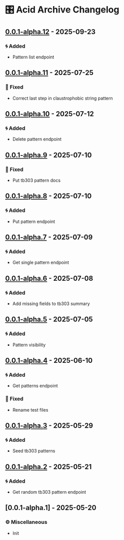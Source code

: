 # 🎛️ Acid Archive Changelog
## [0.0.1-alpha.12] - 2025-09-23

### 🌀 Added

- Pattern list endpoint


## [0.0.1-alpha.11] - 2025-07-25

### 🔧 Fixed

- Correct last step in claustrophobic string pattern


## [0.0.1-alpha.10] - 2025-07-12

### 🌀 Added

- Delete pattern endpoint


## [0.0.1-alpha.9] - 2025-07-10

### 🔧 Fixed

- Put tb303 pattern docs


## [0.0.1-alpha.8] - 2025-07-10

### 🌀 Added

- Put pattern endpoint


## [0.0.1-alpha.7] - 2025-07-09

### 🌀 Added

- Get single pattern endpoint


## [0.0.1-alpha.6] - 2025-07-08

### 🌀 Added

- Add missing fields to tb303 summary


## [0.0.1-alpha.5] - 2025-07-05

### 🌀 Added

- Pattern visibility


## [0.0.1-alpha.4] - 2025-06-10

### 🌀 Added

- Get patterns endpoint


### 🔧 Fixed

- Rename test files


## [0.0.1-alpha.3] - 2025-05-29

### 🌀 Added

- Seed tb303 patterns


## [0.0.1-alpha.2] - 2025-05-21

### 🌀 Added

- Get random tb303 pattern endpoint


## [0.0.1-alpha.1] - 2025-05-20

### ⚙️ Miscellaneous

- Init


[0.0.1-alpha.12]: https://github.com/acidarchive/acid/compare/v0.0.1-alpha.11..0.0.1-alpha.12
[0.0.1-alpha.11]: https://github.com/acidarchive/acid/compare/v0.0.1-alpha.10..v0.0.1-alpha.11
[0.0.1-alpha.10]: https://github.com/acidarchive/acid/compare/v0.0.1-alpha.9..v0.0.1-alpha.10
[0.0.1-alpha.9]: https://github.com/acidarchive/acid/compare/v0.0.1-alpha.8..v0.0.1-alpha.9
[0.0.1-alpha.8]: https://github.com/acidarchive/acid/compare/v0.0.1-alpha.7..v0.0.1-alpha.8
[0.0.1-alpha.7]: https://github.com/acidarchive/acid/compare/v0.0.1-alpha.6..v0.0.1-alpha.7
[0.0.1-alpha.6]: https://github.com/acidarchive/acid/compare/v0.0.1-alpha.5..v0.0.1-alpha.6
[0.0.1-alpha.5]: https://github.com/acidarchive/acid/compare/v0.0.1-alpha.4..v0.0.1-alpha.5
[0.0.1-alpha.4]: https://github.com/acidarchive/acid/compare/v0.0.1-alpha.3..v0.0.1-alpha.4
[0.0.1-alpha.3]: https://github.com/acidarchive/acid/compare/v0.0.1-alpha.2..v0.0.1-alpha.3
[0.0.1-alpha.2]: https://github.com/acidarchive/acid/compare/v0.0.1-alpha.1..v0.0.1-alpha.2

<!-- generated by git-cliff -->
